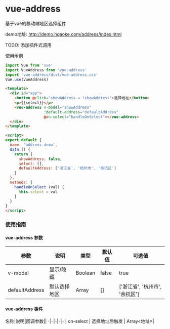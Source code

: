 # vue-address
基于vue的移动端地区选择组件

demo地址: http://demo.hgaoke.com/address/index.html

TODO: 添加插件式调用

使用示例
```javascript
import Vue from 'vue'
import VueAddress from 'vue-address'
import 'vue-address/dist/vue-address.css'
Vue.use(VueAddress)
```

```html
<template>
  <div id="app">
    <button @click="showAddress = !showAddress">选择地址</button>
    <p>{{select}}</p>
    <vue-address v-model="showAddress"
                 :default-address="defaultAddress"
                 @on-select="handleOnSelect"></vue-address>
  </div>
</template>

<script>
export default {
  name: 'address-demo',
  data () {
    return {
      showAddress: false,
      select: [],
      defaultAddress: ['浙江省', '杭州市', '余杭区']
    }
  },
  methods: {
    handleOnSelect (val) {
      this.select = val
    }
  }
}
</script>

```

### 使用指南

#### vue-address 参数

参数|说明|类型|默认值|可选值
-|-|-|-|-
| v-model | 显示/隐藏 | Boolean | false | true |
| defaultAddress | 默认选择地区 | Array | [] | ['浙江省', '杭州市', '余杭区'] |

#### vue-address 事件

名称|说明|回调参数||
-|-|-|-|-
| on-select | 选择地址后触发 | Array<地址>|
